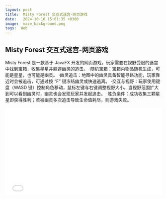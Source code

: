 ```yaml
---
layout: post
title:  Misty Forest 交互式迷宫-网页游戏 
date:   2024-10-16 15:01:35 +0300
image:  maze_background.png
tags:  Web
---
```

## Misty Forest 交互式迷宫-网页游戏 
Misty Forest 是一款基于 JavaFX 开发的网页游戏，玩家需要在视野受限的迷宫中找到宝箱，收集星星并躲避幽灵的追击。
·随机宝箱：宝箱内物品随机生成，可能是星星，也可能是幽灵。
·幽灵追击：地图中的幽灵具备智能寻路功能，玩家靠近时会被追击，可通过按 “F” 键冻结幽灵或快速逃离。
·交互与视野：玩家使用键盘（WASD 键）控制角色移动，鼠标左键与右键调整视野大小。当视野范围扩大到可以看到幽灵时，幽灵也会发现玩家并发起追击。
·胜负条件：成功收集三颗星星即获得胜利；若被幽灵多次追击导致生命值耗尽，则游戏失败。
<div style="position: relative; padding-bottom: 56.25%; height: 0; overflow: hidden; max-width: 100%; width: 100%;">
  <iframe src="//player.bilibili.com/player.html?isOutside=true&aid=113883507332158&bvid=BV1RDfpYVE26&cid=28056944934&p=1" 
          style="position: absolute; top: 0; left: 0; width: 100%; height: 100%;" 
          frameborder="0" 
          scrolling="no" 
          allowfullscreen="true">
  </iframe>
</div>

